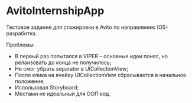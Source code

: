 # AvitoInternshipApp

Тестовое задание для стажировки в Avito по направлению IOS-разработка.

Проблемы:

- В первый раз попытался в VIPER – основные идеи понял, но релаизовать до конца не получилось;
- Не смог убрать separator в UICollectionView;
- После клика на ячейку UICollectionView сбрасывается в начальное положение;
- Использовал Storyboard;
- Местами не идеальный для ООП код.
